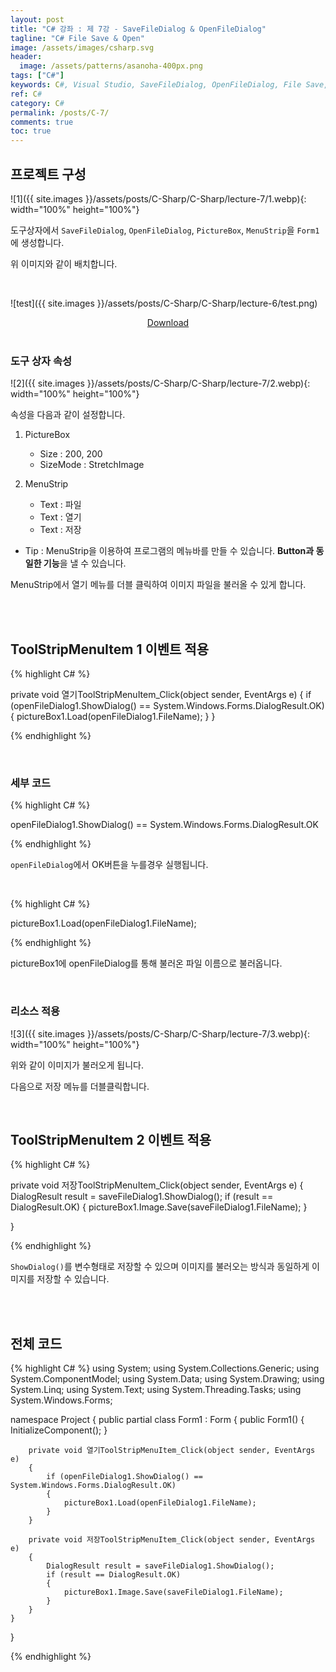 ```yaml
---
layout: post
title: "C# 강좌 : 제 7강 - SaveFileDialog & OpenFileDialog"
tagline: "C# File Save & Open"
image: /assets/images/csharp.svg
header:
  image: /assets/patterns/asanoha-400px.png
tags: ["C#"]
keywords: C#, Visual Studio, SaveFileDialog, OpenFileDialog, File Save, File Open
ref: C#
category: C#
permalink: /posts/C-7/
comments: true
toc: true
---
```


## 프로젝트 구성

![1]({{ site.images }}/assets/posts/C-Sharp/C-Sharp/lecture-7/1.webp){: width="100%" height="100%"}

도구상자에서 `SaveFileDialog`, `OpenFileDialog`, `PictureBox`, `MenuStrip`을 `Form1`에 생성합니다.

위 이미지와 같이 배치합니다.

<br>

![test]({{ site.images }}/assets/posts/C-Sharp/C-Sharp/lecture-6/test.png)

<center><a href="https://drive.google.com/file/d/0B4mfyOc47NkcQTFaQU5JRll1YUk/view?usp=sharing" class="btn" target="_blank">Download</a></center>

<br>

### 도구 상자 속성

![2]({{ site.images }}/assets/posts/C-Sharp/C-Sharp/lecture-7/2.webp){: width="100%" height="100%"}

속성을 다음과 같이 설정합니다.

1. PictureBox
   * Size : 200, 200
   * SizeMode : StretchImage
	
2. MenuStrip
   * Text : 파일
   * Text : 열기
   * Text : 저장
	
- Tip : MenuStrip을 이용하여 프로그램의 메뉴바를 만들 수 있습니다. **Button과 동일한 기능**을 낼 수 있습니다.

MenuStrip에서 열기 메뉴를 더블 클릭하여 이미지 파일을 불러올 수 있게 합니다.

<br>
<br>

## ToolStripMenuItem 1 이벤트 적용

{% highlight C# %}

private void 열기ToolStripMenuItem_Click(object sender, EventArgs e)
{
  if (openFileDialog1.ShowDialog() == System.Windows.Forms.DialogResult.OK)
  {
    pictureBox1.Load(openFileDialog1.FileName);
  }
}

{% endhighlight %}

<br>

### 세부 코드

{% highlight C# %}

openFileDialog1.ShowDialog() == System.Windows.Forms.DialogResult.OK

{% endhighlight %}

`openFileDialog`에서 OK버튼을 누를경우 실행됩니다. 

<br>

{% highlight C# %}

pictureBox1.Load(openFileDialog1.FileName);

{% endhighlight %}

pictureBox1에 openFileDialog를 통해 불러온 파일 이름으로 불러옵니다. 

<br>

### 리소스 적용

![3]({{ site.images }}/assets/posts/C-Sharp/C-Sharp/lecture-7/3.webp){: width="100%" height="100%"}

위와 같이 이미지가 불러오게 됩니다.

다음으로 저장 메뉴를 더블클릭합니다.

<br>

## ToolStripMenuItem 2 이벤트 적용

{% highlight C# %}

private void 저장ToolStripMenuItem_Click(object sender, EventArgs e)
{
    DialogResult result = saveFileDialog1.ShowDialog();
    if (result == DialogResult.OK)
    {
        pictureBox1.Image.Save(saveFileDialog1.FileName);
    }

}

{% endhighlight %}

`ShowDialog()`를 변수형태로 저장할 수 있으며 이미지를 불러오는 방식과 동일하게 이미지를 저장할 수 있습니다.

<br>
<br>

## 전체 코드

{% highlight C# %}
using System;
using System.Collections.Generic;
using System.ComponentModel;
using System.Data;
using System.Drawing;
using System.Linq;
using System.Text;
using System.Threading.Tasks;
using System.Windows.Forms;

namespace Project
{
    public partial class Form1 : Form
    {
        public Form1()
        {
            InitializeComponent();
        }

        private void 열기ToolStripMenuItem_Click(object sender, EventArgs e)
        {
            if (openFileDialog1.ShowDialog() == System.Windows.Forms.DialogResult.OK)
            {
                pictureBox1.Load(openFileDialog1.FileName);
            }
        }

        private void 저장ToolStripMenuItem_Click(object sender, EventArgs e)
        {
            DialogResult result = saveFileDialog1.ShowDialog();
            if (result == DialogResult.OK)
            {
                pictureBox1.Image.Save(saveFileDialog1.FileName);
            }
        }
    }
}

{% endhighlight %}

